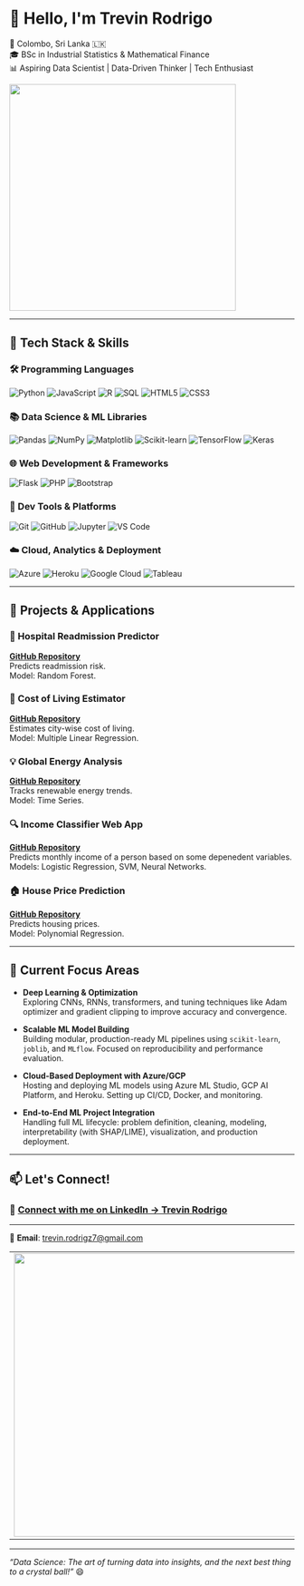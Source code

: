 # 👋 Hello, I'm Trevin Rodrigo

📍 Colombo, Sri Lanka 🇱🇰  
🎓 BSc in Industrial Statistics & Mathematical Finance  
📊 Aspiring Data Scientist | Data-Driven Thinker | Tech Enthusiast  

<img src="https://media.giphy.com/media/FoVzfcqCDSb7zCynOp/giphy.gif" width="400"/>

---

## 🧠 Tech Stack & Skills

### 🛠️ Programming Languages
![Python](https://img.shields.io/badge/Python-3776AB?style=for-the-badge&logo=python&logoColor=white)
![JavaScript](https://img.shields.io/badge/JavaScript-F7DF1E?style=for-the-badge&logo=javascript&logoColor=black)
![R](https://img.shields.io/badge/R-276DC3?style=for-the-badge&logo=r&logoColor=white)
![SQL](https://img.shields.io/badge/SQL-003B57?style=for-the-badge&logo=mysql&logoColor=white)
![HTML5](https://img.shields.io/badge/HTML5-E34F26?style=for-the-badge&logo=html5&logoColor=white)
![CSS3](https://img.shields.io/badge/CSS3-1572B6?style=for-the-badge&logo=css3&logoColor=white)

### 📚 Data Science & ML Libraries
![Pandas](https://img.shields.io/badge/Pandas-150458?style=for-the-badge&logo=pandas&logoColor=white)
![NumPy](https://img.shields.io/badge/NumPy-013243?style=for-the-badge&logo=numpy&logoColor=white)
![Matplotlib](https://img.shields.io/badge/Matplotlib-11557C?style=for-the-badge&logo=matplotlib&logoColor=white)
![Scikit-learn](https://img.shields.io/badge/Scikit--learn-F7931E?style=for-the-badge&logo=scikit-learn&logoColor=white)
![TensorFlow](https://img.shields.io/badge/TensorFlow-FF6F00?style=for-the-badge&logo=tensorflow&logoColor=white)
![Keras](https://img.shields.io/badge/Keras-D00000?style=for-the-badge&logo=keras&logoColor=white)

### 🌐 Web Development & Frameworks
![Flask](https://img.shields.io/badge/Flask-000000?style=for-the-badge&logo=flask&logoColor=white)
![PHP](https://img.shields.io/badge/PHP-777BB4?style=for-the-badge&logo=php&logoColor=white)
![Bootstrap](https://img.shields.io/badge/Bootstrap-7952B3?style=for-the-badge&logo=bootstrap&logoColor=white)

### 🔧 Dev Tools & Platforms
![Git](https://img.shields.io/badge/Git-F05032?style=for-the-badge&logo=git&logoColor=white)
![GitHub](https://img.shields.io/badge/GitHub-181717?style=for-the-badge&logo=github&logoColor=white)
![Jupyter](https://img.shields.io/badge/Jupyter-F37626?style=for-the-badge&logo=jupyter&logoColor=white)
![VS Code](https://img.shields.io/badge/VSCode-007ACC?style=for-the-badge&logo=visual-studio-code&logoColor=white)

### ☁️ Cloud, Analytics & Deployment
![Azure](https://img.shields.io/badge/Azure-0078D4?style=for-the-badge&logo=microsoftazure&logoColor=white)
![Heroku](https://img.shields.io/badge/Heroku-430098?style=for-the-badge&logo=heroku&logoColor=white)
![Google Cloud](https://img.shields.io/badge/GCP-4285F4?style=for-the-badge&logo=googlecloud&logoColor=white)
![Tableau](https://img.shields.io/badge/Tableau-E97627?style=for-the-badge&logo=tableau&logoColor=white)

---

## 🚀 Projects & Applications

### 🏥 Hospital Readmission Predictor
**[GitHub Repository](https://github.com/Trevin07/hospital-readmission-app)**  
Predicts readmission risk.  
Model: Random Forest.

### 🧾 Cost of Living Estimator
**[GitHub Repository](https://github.com/Trevin07/Cost_estimator)**  
Estimates city-wise cost of living.  
Model: Multiple Linear Regression.

### 💡 Global Energy Analysis
**[GitHub Repository](https://github.com/Trevin07/global-energy-transition)**  
Tracks renewable energy trends.  
Model: Time Series.

### 🔍 Income Classifier Web App
**[GitHub Repository](https://github.com/Trevin07/Income-Prediction)**  
Predicts monthly income of a person based on some depenedent variables.  
Models: Logistic Regression, SVM, Neural Networks.

### 🏠 House Price Prediction
**[GitHub Repository](https://github.com/Trevin07/House-price-prediction)**  
Predicts housing prices.  
Model: Polynomial Regression.



---

## 🧠 Current Focus Areas

- **Deep Learning & Optimization**  
  Exploring CNNs, RNNs, transformers, and tuning techniques like Adam optimizer and gradient clipping to improve accuracy and convergence.

- **Scalable ML Model Building**  
  Building modular, production-ready ML pipelines using `scikit-learn`, `joblib`, and `MLflow`. Focused on reproducibility and performance evaluation.

- **Cloud-Based Deployment with Azure/GCP**  
  Hosting and deploying ML models using Azure ML Studio, GCP AI Platform, and Heroku. Setting up CI/CD, Docker, and monitoring.

- **End-to-End ML Project Integration**  
  Handling full ML lifecycle: problem definition, cleaning, modeling, interpretability (with SHAP/LIME), visualization, and production deployment.

---

## 📫 Let's Connect!

### 🔗 [**Connect with me on LinkedIn → Trevin Rodrigo**](https://www.linkedin.com/in/trevin-rodrigo/)

---

📧 **Email**: trevin.rodrigz7@gmail.com  

<table>
<tr>
<td><img src="https://media.giphy.com/media/SvckSy7fFviqrq8ClF/giphy.gif" width="500"/></td>
</tr>
</table>

---

_“Data Science: The art of turning data into insights, and the next best thing to a crystal ball!”_ 😄
